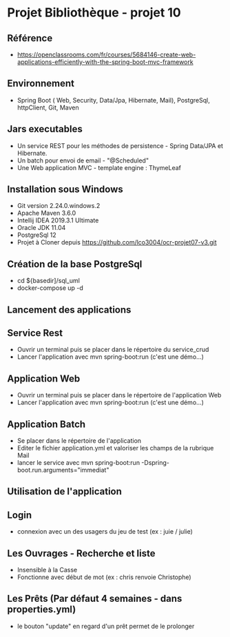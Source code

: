 Projet Bibliothèque - projet 10
=

Référence 
---
* https://openclassrooms.com/fr/courses/5684146-create-web-applications-efficiently-with-the-spring-boot-mvc-framework

Environnement 
---
* Spring Boot ( Web, Security, Data/Jpa, Hibernate, Mail), PostgreSql, httpClient, Git, Maven

Jars executables
---
* Un service REST pour les  méthodes de persistence - Spring Data/JPA et Hibernate.
* Un batch  pour envoi de email - "@Scheduled" 
* Une Web application MVC - template engine : ThymeLeaf

Installation sous Windows
---
* Git version 2.24.0.windows.2
* Apache Maven  3.6.0
* Intellij IDEA 2019.3.1 Ultimate
* Oracle JDK 11.04
* PostgreSql 12
* Projet  à Cloner depuis  https://github.com/lco3004/ocr-projet07-v3.git

Création  de la base  PostgreSql
---
* cd ${basedir]/sql_uml
* docker-compose up -d

Lancement des applications
--
Service Rest
---
* Ouvrir un terminal puis se placer dans le répertoire du service_crud
* Lancer l'application avec mvn spring-boot:run (c'est une démo...)

Application Web
---
* Ouvrir un terminal puis se placer dans le répertoire de l'application Web
* Lancer l'application avec mvn spring-boot:run (c'est une démo...)


Application  Batch
---
* Se placer dans le répertoire de l'application
* Editer le fichier application.yml et valoriser les champs de la rubrique Mail
* lancer le service avec mvn spring-boot:run -Dspring-boot.run.arguments="immediat"

Utilisation de l'application
-- 
Login
---
* connexion avec un des usagers du jeu de test (ex : juie / julie)

Les Ouvrages - Recherche et liste
---
* Insensible à la Casse 
* Fonctionne avec début de mot (ex  : chris renvoie Christophe)

Les Prêts (Par défaut 4 semaines - dans properties.yml)
---
* le bouton "update" en regard d'un prêt permet de le prolonger


